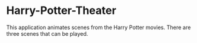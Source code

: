 # Harry-Potter-Theater
This application animates scenes from the Harry Potter movies. There are three scenes that can be played. 
